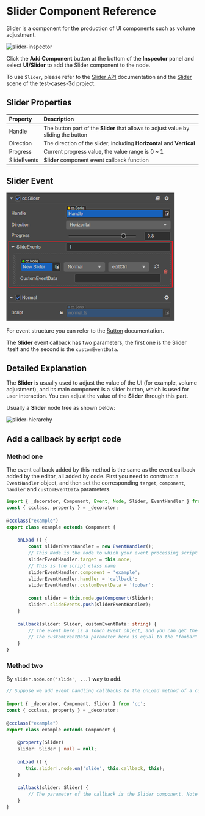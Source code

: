 # Slider Component Reference

Slider is a component for the production of UI components such as volume adjustment.

![slider-inspector](slider/slider-inspector.png)

Click the __Add Component__ button at the bottom of the __Inspector__ panel and select __UI/Slider__ to add the Slider component to the node.

To use `Slider`, please refer to the [Slider API](__APIDOC__/en/#/docs/3.4/en/ui/Class/Slider) documentation and the [Slider](https://github.com/cocos-creator/test-cases-3d/tree/v3.4/assets/cases/ui/10.slider) scene of the test-cases-3d project.

## Slider Properties

| Property     | Description |
| :------------- | :----------          |
| Handle         | The button part of the __Slider__ that allows to adjust value by sliding the button  |
| Direction      | The direction of the slider, including __Horizontal__ and __Vertical__ |
| Progress       | Current progress value, the value range is 0 ~ 1  |
| SlideEvents    | __Slider__ component event callback function  |

## Slider Event

![slider-event](slider/slider-event.png)

For event structure you can refer to the [Button](./button.md) documentation.

The __Slider__ event callback has two parameters, the first one is the Slider itself and the second is the `customEventData`.

## Detailed Explanation

The __Slider__ is usually used to adjust the value of the UI (for example, volume adjustment), and its main component is a slider button, which is used for user interaction. You can adjust the value of the __Slider__ through this part.

Usually a __Slider__ node tree as shown below:

![slider-hierarchy](slider/slider-hierarchy.png)

## Add a callback by script code

### Method one

The event callback added by this method is the same as the event callback added by the editor, all added by code. First you need to construct a `EventHandler` object, and then set the corresponding `target`, `component`, `handler` and `customEventData` parameters.

```ts
import { _decorator, Component, Event, Node, Slider, EventHandler } from 'cc';
const { ccclass, property } = _decorator;

@ccclass("example")
export class example extends Component {

    onLoad () {
        const sliderEventHandler = new EventHandler();
        // This Node is the node to which your event processing script component belongs
        sliderEventHandler.target = this.node;
        // This is the script class name
        sliderEventHandler.component = 'example';
        sliderEventHandler.handler = 'callback';
        sliderEventHandler.customEventData = 'foobar';

        const slider = this.node.getComponent(Slider);
        slider!.slideEvents.push(sliderEventHandler);
    }

    callback(slider: Slider, customEventData: string) {
        // The event here is a Touch Event object, and you can get the send node of the event by event.target
        // The customEventData parameter here is equal to the "foobar" you set before
    }
}
```

### Method two

By `slider.node.on('slide', ...)` way to add.

```ts
// Suppose we add event handling callbacks to the onLoad method of a component and perform event handling in the callback function

import { _decorator, Component, Slider } from 'cc';
const { ccclass, property } = _decorator;

@ccclass("example")
export class example extends Component {

    @property(Slider)
    slider: Slider | null = null;

    onLoad () {
       this.slider!.node.on('slide', this.callback, this);
    }

    callback(slider: Slider) {
        // The parameter of the callback is the Slider component. Note that events registered this way cannot pass "customEventData"
    }
}
```
